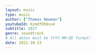 ```yaml
---
layout: music
type: music
author: ["Thomas Newman"]
youtubeId: KzmdfOh6su4
subtitle: 1917
genre: soundtrack
# All dates must be YYYY-MM-DD format!
date: 2021-10-23
---
```

